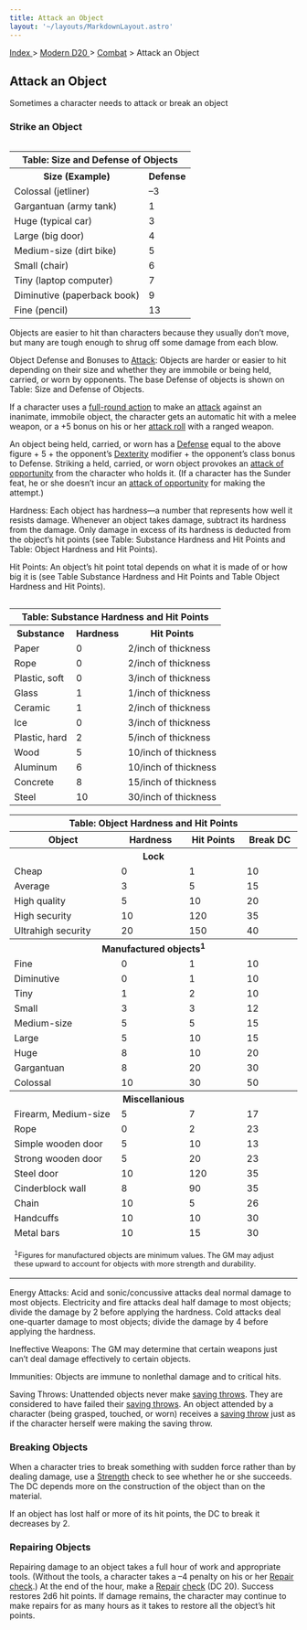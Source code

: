 ```yaml
---
title: Attack an Object
layout: '~/layouts/MarkdownLayout.astro'
---
```


[ Index ](/) > [ Modern D20 ](/modern.d20.srd) > [Combat](/modern.d20.srd/combat) > Attack an Object

## Attack an Object

Sometimes a character needs to attack or break an object

### Strike an Object


<table style="float: right"><tr><th colspan="2"> Table: Size and Defense of Objects</th></tr> <tr><th>Size (Example)</th><th> Defense</th></tr> <tr><td>Colossal (jetliner)</td><td> –3 </td></tr><tr class="shaded"><td>Gargantuan (army tank)</td><td> 1 </td></tr><tr><td>Huge (typical car)</td><td> 3 </td></tr><tr class="shaded"><td>Large (big door)</td><td> 4 </td></tr><tr><td>Medium-size (dirt bike)</td><td> 5 </td></tr><tr class="shaded"><td>Small (chair)</td><td> 6 </td></tr><tr><td>Tiny (laptop computer)</td><td> 7 </td></tr><tr class="shaded"><td>Diminutive (paperback book)</td><td> 9 </td></tr><tr><td>Fine (pencil)</td><td> 13 </td></tr></table>



Objects are easier to hit than characters because they usually don’t move, but
many are tough enough to shrug off some damage from each blow.

Object Defense and Bonuses to [Attack](/modern.d20.srd/combat/attack.bonus):
Objects are harder or easier to hit depending on their size and whether they
are immobile or being held, carried, or worn by opponents. The base Defense of
objects is shown on Table: Size and Defense of Objects.

If a character uses a [full-round action](/modern.d20.srd/combat/full.round.actions) to make an
[attack](/modern.d20.srd/combat/attack.roll) against an inanimate, immobile
object, the character gets an automatic hit with a melee weapon, or a +5 bonus
on his or her [attack roll](/modern.d20.srd/combat/attack.roll) with a ranged
weapon.

An object being held, carried, or worn has a
[Defense](/modern.d20.srd/combat/defense) equal to the above figure + 5 + the
opponent’s [Dexterity](/modern.d20.srd/basics/ability.scores) modifier + the
opponent’s class bonus to Defense. Striking a held, carried, or worn object
provokes an [attack of opportunity](/modern.d20.srd/combat/attacks.of.opportunity) from the character
who holds it. (If a character has the Sunder feat, he or she doesn’t incur an
[attack of opportunity](/modern.d20.srd/combat/attacks.of.opportunity) for
making the attempt.)

Hardness: Each object has hardness—a number that represents how well it
resists damage. Whenever an object takes damage, subtract its hardness from
the damage. Only damage in excess of its hardness is deducted from the
object’s hit points (see Table: Substance Hardness and Hit Points and Table:
Object Hardness and Hit Points).

Hit Points: An object’s hit point total depends on what it is made of or how
big it is (see Table Substance Hardness and Hit Points and Table Object
Hardness and Hit Points).


<table style="float: left"><tr><th colspan="3"> Table: Substance Hardness and Hit Points</th></tr> <tr><th>Substance</th><th> Hardness</th><th> Hit Points</th></tr> <tr><td>Paper</td><td> 0</td><td> 2/inch of thickness </td></tr><tr class="shaded"><td>Rope</td><td> 0</td><td> 2/inch of thickness </td></tr><tr><td>Plastic, soft</td><td> 0</td><td> 3/inch of thickness </td></tr><tr class="shaded"><td>Glass</td><td> 1</td><td> 1/inch of thickness </td></tr><tr><td>Ceramic</td><td> 1</td><td> 2/inch of thickness </td></tr><tr class="shaded"><td>Ice</td><td> 0</td><td> 3/inch of thickness </td></tr><tr><td>Plastic, hard</td><td> 2</td><td> 5/inch of thickness </td></tr><tr class="shaded"><td>Wood</td><td> 5</td><td> 10/inch of thickness </td></tr><tr><td>Aluminum</td><td> 6</td><td> 10/inch of thickness </td></tr><tr class="shaded"><td>Concrete</td><td> 8</td><td> 15/inch of thickness </td></tr><tr><td>Steel</td><td> 10</td><td> 30/inch of thickness </td></tr></table>

 
<table><tr><th colspan="4"> Table: Object Hardness and Hit Points</th></tr> <tr><th> Object</th><th> Hardness</th><th> Hit Points</th><th> Break DC</th></tr> <tr><th colspan="4">Lock </th></tr> <tr><td> Cheap</td><td> 0</td><td> 1</td><td> 10 </td></tr><tr class="shaded"><td>Average</td><td> 3</td><td> 5</td><td> 15 </td></tr><tr><td>High quality</td><td> 5</td><td> 10</td><td> 20 </td></tr><tr class="shaded"><td>High security</td><td> 10</td><td> 120</td><td> 35 </td></tr><tr><td>Ultrahigh security</td><td> 20</td><td> 150</td><td> 40 </td></tr><tr><th colspan="4">Manufactured objects<sup>1</sup></th></tr><tr> </tr><tr><td> Fine</td><td> 0</td><td> 1</td><td> 10 </td></tr><tr class="shaded"><td>Diminutive</td><td> 0</td><td> 1</td><td> 10 </td></tr><tr><td>Tiny</td><td> 1</td><td> 2</td><td> 10 </td></tr><tr class="shaded"><td>Small</td><td> 3</td><td> 3</td><td> 12 </td></tr><tr><td>Medium-size</td><td> 5</td><td> 5</td><td> 15 </td></tr><tr class="shaded"><td>Large</td><td> 5</td><td> 10</td><td> 15 </td></tr><tr><td>Huge</td><td> 8</td><td> 10</td><td> 20 </td></tr><tr class="shaded"><td>Gargantuan</td><td> 8</td><td> 20</td><td> 30 </td></tr><tr><td>Colossal</td><td> 10</td><td> 30</td><td> 50 </td></tr> <tr><th colspan="4">Miscellanious </th></tr> <tr class="shaded"><td>Firearm, Medium-size</td><td> 5</td><td> 7</td><td> 17 </td></tr><tr><td>Rope</td><td> 0</td><td> 2</td><td> 23 </td></tr><tr class="shaded"><td>Simple wooden door</td><td> 5</td><td> 10</td><td> 13 </td></tr><tr><td>Strong wooden door</td><td> 5</td><td> 20</td><td> 23 </td></tr><tr class="shaded"><td>Steel door</td><td> 10</td><td> 120</td><td> 35 </td></tr><tr><td>Cinderblock wall</td><td> 8</td><td> 90</td><td> 35 </td></tr><tr class="shaded"><td>Chain</td><td> 10</td><td> 5</td><td> 26 </td></tr><tr><td>Handcuffs</td><td> 10</td><td> 10</td><td> 30 </td></tr><tr class="shaded"><td>Metal bars</td><td> 10</td><td> 15</td><td> 30 </td></tr> <tr><td colspan="4"> <p style="text-align: left; font-size: .8em;"><sup>1</sup>Figures for manufactured objects are minimum values. The GM may adjust these upward to account for objects with more strength and durability.</p> </td></tr></table>



Energy Attacks: Acid and sonic/concussive attacks deal normal damage to most
objects. Electricity and fire attacks deal half damage to most objects; divide
the damage by 2 before applying the hardness. Cold attacks deal one-quarter
damage to most objects; divide the damage by 4 before applying the hardness.

Ineffective Weapons: The GM may determine that certain weapons just can’t deal
damage effectively to certain objects.

Immunities: Objects are immune to nonlethal damage and to critical hits.

Saving Throws: Unattended objects never make [saving throws](/modern.d20.srd/basics/saving.throws). They are considered to have
failed their [saving throws](/modern.d20.srd/basics/saving.throws). An object
attended by a character (being grasped, touched, or worn) receives a [saving throw](/modern.d20.srd/basics/saving.throws) just as if the character herself
were making the saving throw.

### Breaking Objects

When a character tries to break something with sudden force rather than by
dealing damage, use a [Strength](/modern.d20.srd/basics/ability.scores) check
to see whether he or she succeeds. The DC depends more on the construction of
the object than on the material.

If an object has lost half or more of its hit points, the DC to break it
decreases by 2.

### Repairing Objects

Repairing damage to an object takes a full hour of work and appropriate tools.
(Without the tools, a character takes a –4 penalty on his or her
[Repair](/modern.d20.srd/skills/repair)
[check](/modern.d20.srd/skills/skill.basics).) At the end of the
hour, make a [Repair](/modern.d20.srd/skills/repair)
[check](/modern.d20.srd/skills/skill.basics) (DC 20). Success
restores 2d6 hit points. If damage remains, the character may continue to make
repairs for as many hours as it takes to restore all the object’s hit points.

